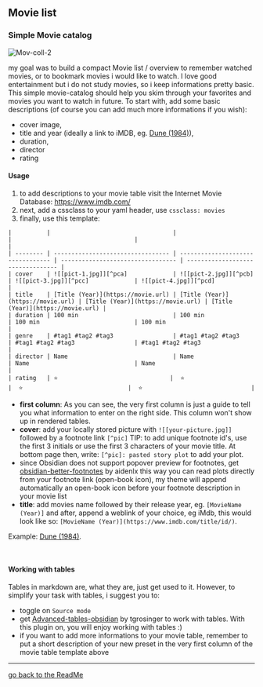 ## Movie list

### Simple Movie catalog

![Mov-coll-2](https://user-images.githubusercontent.com/48620536/225926038-afdc2964-60b9-4afd-9472-0f1057d99a49.png)

my goal was to build a compact Movie list / overview to remember watched movies, or to bookmark movies i would like to watch. I love good entertainment but i do not study movies, so i keep informations pretty basic. This simple movie-catalog should help you skim through your favorites and movies you want to watch in future. To start with, add some basic descriptions (of course you can add much more informations if you wish):

- cover image,
- title and year (ideally a link to iMDB, eg. [Dune (1984)](https://www.imdb.com/title/tt0087182/)),
- duration,
- director
- rating

#### Usage
1) to add descriptions to your movie table visit the Internet Movie Database: https://www.imdb.com/ 
2) next, add a cssclass to your yaml header, use `cssclass: movies`
3) finally, use this template:

```
|          |                                   |                                   |                                   |                                   |
| -------- | --------------------------------- | --------------------------------- | --------------------------------- | --------------------------------- |
| cover    | ![[pict-1.jpg]][^pca]             | ![[pict-2.jpg]][^pcb]             | ![[pict-3.jpg]][^pcc]             | ![[pict-4.jpg]][^pcd]             |
| title    | [Title (Year)](https://movie.url) | [Title (Year)](https://movie.url) | [Title (Year)](https://movie.url) | [Title (Year)](https://movie.url) |
| duration | 100 min                           | 100 min                           | 100 min                           | 100 min                           |
| genre    | #tag1 #tag2 #tag3                 | #tag1 #tag2 #tag3                 | #tag1 #tag2 #tag3                 | #tag1 #tag2 #tag3                 |
| director | Name                              | Name                              | Name                              | Name                              |
| rating   | ⭐️                                |  ⭐️                               |  ⭐️                              |  ⭐️                               |
```

- **first column**: As you can see, the very first column is just a guide to tell you what information to enter on the right side. This column won't show up in rendered tables. 
- **cover**: add your locally stored picture with `![[your-picture.jpg]]` followed by a footnote link `[^pic]` TIP: to add unique footnote id's, use the first 3 initials or use the first 3 characters of your movie title. At bottom page then, write:  `[^pic]: pasted story plot` to add your plot.
- since Obsidian does not support popover preview for footnotes, get [obsidian-better-footnotes](https://github.com/jancbeck/obsidian-better-footnotes) by aidenlx this way you can read plots directly from your footnote link (open-book icon), my theme will append automatically an open-book icon before your footnote description in your movie list 
- **title**: add movies name followed by their release year, eg. `[MovieName (Year)]` and after, append a weblink of your choice, eg iMdb, this would look like so: `[MovieName (Year)](https://www.imdb.com/title/id/)`. 

Example: [Dune (1984)](https://www.imdb.com/title/tt0087182/). 

<br>

#### Working with tables

Tables in markdown are, what they are, just get used to it.
However, to simplify your task with tables, i suggest you to:
- toggle on `Source mode`
- get [Advanced-tables-obsidian](https://github.com/tgrosinger/advanced-tables-obsidian) by tgrosinger to work with tables. With this plugin on, you will enjoy working with tables :)
- if you want to add more informations to your movie table, remember to put a short description of your new preset in the very first column of the movie table template above

---
[go back to the ReadMe](https://github.com/Jopp-gh/Obsidian-Dune84/tree/main)
